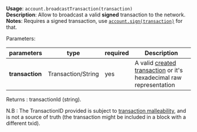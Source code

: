 **Usage**: `account.broadcastTransaction(transaction)`  
**Description**: Allow to broadcast a valid **signed** transaction to the network.  
**Notes**: Requires a signed transaction, use [`account.sign(transaction)`](/account/sign) for that.

Parameters:

| parameters      | type               | required | Description                                                                                      |
| --------------- | ------------------ | -------- | ------------------------------------------------------------------------------------------------ |
| **transaction** | Transaction/String | yes      | A valid [created transaction](/account/createTransaction) or it's hexadecimal raw representation |

Returns : transactionId (string).

N.B : The TransactionID provided is subject to [transaction malleability](https://dashcore.readme.io/docs/core-guide-transactions-transaction-malleability), and is not a source of truth (the transaction might be included in a block with a different txid).
